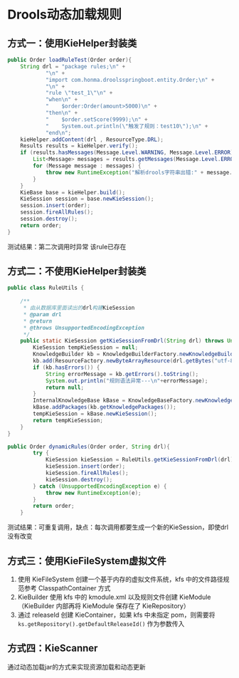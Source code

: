 # Drools动态加载规则

## 方式一：使用KieHelper封装类

```java
public Order loadRuleTest(Order order){
    String drl = "package rules;\n" +
            "\n" +
            "import com.honma.droolsspringboot.entity.Order;\n" +
            "\n" +
            "rule \"test_1\"\n" +
            "when\n" +
            "    $order:Order(amount>5000)\n" +
            "then\n" +
            "    $order.setScore(9999);\n" +
            "    System.out.println(\"触发了规则：test10\");\n" +
            "end\n";
    kieHelper.addContent(drl , ResourceType.DRL);
    Results results = kieHelper.verify();
    if (results.hasMessages(Message.Level.WARNING, Message.Level.ERROR)) {
        List<Message> messages = results.getMessages(Message.Level.ERROR);
        for (Message message : messages) {
            throw new RuntimeException("解析drools字符串出错:" + message.getText());
        }
    }
    KieBase base = kieHelper.build();
    KieSession session = base.newKieSession();
    session.insert(order);
    session.fireAllRules();
    session.destroy();
    return order;
}
```

测试结果：第二次调用时异常 该rule已存在

## 方式二：不使用KieHelper封装类

```Java
public class RuleUtils {
    
    /**
     * 由从数据库里面读出的drl构建KieSession
     * @param drl
     * @return
     * @throws UnsupportedEncodingException
     */
    public static KieSession getKieSessionFromDrl(String drl) throws UnsupportedEncodingException {
        KieSession tempKieSession = null;
        KnowledgeBuilder kb = KnowledgeBuilderFactory.newKnowledgeBuilder();
        kb.add(ResourceFactory.newByteArrayResource(drl.getBytes("utf-8")), ResourceType.DRL);
        if (kb.hasErrors()) {
            String errorMessage = kb.getErrors().toString();
            System.out.println("规则语法异常---\n"+errorMessage);
            return null;
        }
        InternalKnowledgeBase kBase = KnowledgeBaseFactory.newKnowledgeBase();
        kBase.addPackages(kb.getKnowledgePackages());
        tempKieSession = kBase.newKieSession();
        return tempKieSession;
    }
}

public Order dynamicRules(Order order, String drl){
        try {
            KieSession kieSession = RuleUtils.getKieSessionFromDrl(drl);
            kieSession.insert(order);
            kieSession.fireAllRules();
            kieSession.destroy();
        } catch (UnsupportedEncodingException e) {
            throw new RuntimeException(e);
        }
        return order;
    }
```

测试结果：可重复调用，缺点：每次调用都要生成一个新的KieSession，即使drl没有改变



## 方式三：使用KieFileSystem虚拟文件



1. 使用 KieFileSystem 创建一个基于内存的虚拟文件系统，kfs 中的文件路径规范参考 ClasspathContainer 方式
2. KieBuilder 使用 kfs 中的 kmodule.xml 以及规则文件创建 KieModule（KieBuilder 内部再将 KieModule 保存在了 KieRepository）
3. 通过 releaseId 创建 KieContainer，如果 kfs 中未指定 pom，则需要将`ks.getRepository().getDefaultReleaseId()` 作为参数传入

## 方式四：KieScanner

通过动态加载jar的方式来实现资源加载和动态更新